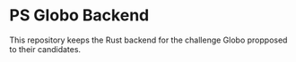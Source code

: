 # PS Globo Backend

This repository keeps the Rust backend for the challenge Globo propposed to their candidates.

